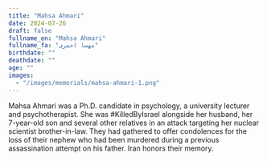 ```yaml
---
title: "Mahsa Ahmari"
date: 2024-07-26
draft: false
fullname_en: "Mahsa Ahmari"
fullname_fa: "مهسا احمری"
birthdate: ""
deathdate: ""
age: ""
images:
  - "/images/memorials/mahsa-ahmari-1.png"
---
```


Mahsa Ahmari was a Ph.D. candidate in psychology, a university lecturer and psychotherapist. She was #KilledByIsrael alongside her husband, her 7-year-old son and several other relatives in an attack targeting her nuclear scientist brother-in-law. They had gathered to offer condolences for the loss of their nephew who had been murdered during a previous assassination attempt on his father. Iran honors their memory.